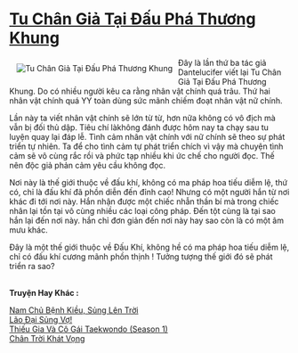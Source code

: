 <a href="https://utruyen.com/tu-chan-gia-tai-dau-pha-thuong-khung/2425/" title="Tu Chân Giả Tại Đấu Phá Thương Khung"><h1>Tu Chân Giả Tại Đấu Phá Thương Khung</h1></a><div style="display:table"><img align="right" style="float: left; padding: 10px;" src="https://utruyen.com/images/story/200x260/tu-chan-gia-tai-dau-pha-thuong-khung.jpg" alt="Tu Chân Giả Tại Đấu Phá Thương Khung">Đây là lần thứ ba tác giả Dantelucifer viết lại Tu Chân Giả Tại Đấu Phá Thương Khung. Do có nhiều người kêu ca rằng nhân vật chính quá trâu. Thứ hai nhân vật chính quá YY toàn dùng sức mãnh chiếm đoạt nhân vật nữ chính.<p></p>Lần này ta viết nhân vật chính sẽ lớn từ từ, hơn nữa không có vô địch mà vẫn bị đối thủ dập. Tiêu chí làkhông đánh được hôm nay ta chạy sau tu luyện quay lại đáp lễ. Tình cảm nhân vật chính với nữ chính sẽ theo sự phát triển tự nhiên. Ta để cho tình cảm tự phát triển chích vì vậy mà chuyện tình cảm sẽ vô cùng rắc rồi và phức tạp nhiều khi ức chế cho người đọc. Thế nên độc giả phản cảm yêu cầu không đọc.<p></p>Nơi này là thế giới thuộc về đấu khí, không có ma pháp hoa tiếu diễm lệ, thứ có, chỉ là đấu khí đã phồn diễn đến đỉnh cao! Nhưng có một người hắn từ nơi khác đi tới nơi này. Hắn nhận được một chiếc nhẫn thần bí mà trong chiếc nhân lại tồn tại vô cùng nhiều các loại công pháp. Đến tột cùng là tại sao hắn lại đến nơi này. hắn chỉ đơn giản đến nơi này hay sao còn là có một âm mưu khác.<p></p>Đây là một thế giới thuộc về Đấu Khí, không hề có ma pháp hoa tiếu diễm lệ, chỉ có đấu khí cương mãnh phồn thịnh ! Tưởng tượng thế giới đó sẽ phát triển ra sao?</div><p><br><b>Truyện Hay Khác :</b></p><a href="https://utruyen.com/nam-chu-benh-kieu-sung-len-troi/18830/" alt="Nam Chủ Bệnh Kiều, Sủng Lên Trời">Nam Chủ Bệnh Kiều, Sủng Lên Trời</a><br/><a href="https://github.com/quanluxury/truyenhot/tree/master/truyenhay/17245/" alt="Lão Đại Sủng Vợ!">Lão Đại Sủng Vợ!</a><br/><a href="https://truyenngontinhay.wordpress.com/2019/10/03/thieu-gia-va-co-gai-taekwondo-season-1/" alt="Thiếu Gia Và Cô Gái Taekwondo (Season 1)">Thiếu Gia Và Cô Gái Taekwondo (Season 1)</a><br/><a href="https://truyenngontinhay.wordpress.com/2019/10/03/chan-troi-khat-vong/" alt="Chân Trời Khát Vọng">Chân Trời Khát Vọng</a><br/>